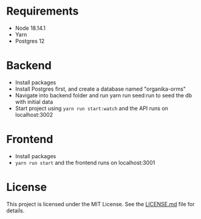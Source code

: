 # Requirements

- Node 18.14.1
- Yarn
- Postgres 12
  
# Backend

- Install packages
- Install Postgres first, and create a database named "organika-orms"
- Navigate into backend folder and run yarn run seed:run to seed the db with initial data
- Start project using `yarn run start:watch` and the API runs on localhost:3002

# Frontend 

- Install packages
- `yarn run start` and the frontend runs on localhost:3001

# License

This project is licensed under the MIT License. See the [LICENSE.md](LICENSE.md) file for details.